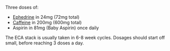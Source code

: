 



Three doses of:


* [Ephedrine](/supplements/ephedrine/) in 24mg (72mg total)
* [Caffeine](/supplements/caffeine/) in 200mg (600mg total)
* Aspirin in 81mg (Baby Aspirin) once daily

The ECA stack is usually taken in 6-8 week cycles. Dosages should start off small, before reaching 3 doses a day.

 


